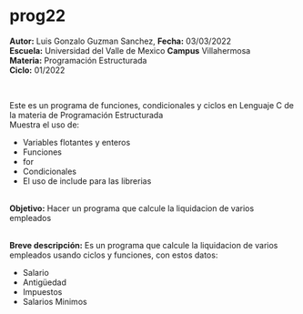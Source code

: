 # prog22
<p><b>Autor:</b> Luis Gonzalo Guzman Sanchez, <b>Fecha:</b> 03/03/2022 <br>
  <b>Escuela:</b> Universidad del Valle de Mexico <b>Campus</b> Villahermosa <br>
  <b>Materia:</b> Programación Estructurada <br>
  <b>Ciclo:</b> 01/2022</p>
<br>
<p>Este es un programa de  funciones, condicionales y ciclos en Lenguaje C de la materia de Programación Estructurada<br>
Muestra el uso de:
  <ul>
    <li>Variables flotantes y enteros</li>
    <li>Funciones</li>
    <li>for</li>
    <li>Condicionales</li>
    <li>El uso de include para las librerias</li>
    </ul>
    </p>
<br>
<b>Objetivo:</b> Hacer un programa que calcule la liquidacion de varios empleados
<br>
<br>
<p><b>Breve descripción:</b>
Es un programa que calcule la liquidacion de varios empleados usando ciclos y funciones, con estos datos:
<ul>
<li>Salario</li>
<li>Antigüedad</li>
<li>Impuestos</li>
<li>Salarios Minimos</li>
</ul>
<br>
</p>
